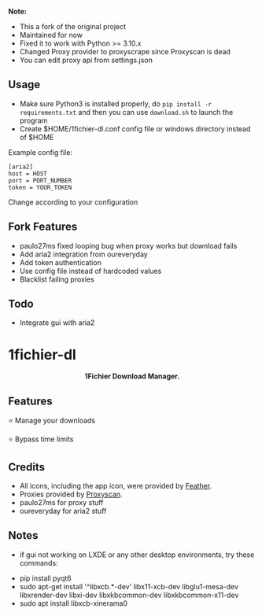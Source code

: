 **Note:**
- This a fork of the original project 
- Maintained for now
- Fixed it to work with Python >= 3.10.x
- Changed Proxy provider to proxyscrape since Proxyscan is dead
- You can edit proxy api from settings.json

## Usage
- Make sure Python3 is installed properly, do `pip install -r requirements.txt` and then you can use `download.sh` to launch the program
- Create $HOME/1fichier-dl.conf config file or windows directory instead of $HOME

Example config file:
```
[aria2]
host = HOST
port = PORT_NUMBER
token = YOUR_TOKEN
```

Change according to your configuration

## Fork Features
- paulo27ms fixed looping bug when proxy works but download fails
- Add aria2 integration from oureveryday
- Add token authentication
- Use config file instead of hardcoded values
- Blacklist failing proxies

## Todo
- Integrate gui with aria2

# 1fichier-dl
<p align="center">
  <b>1Fichier Download Manager.</b>
</p>



## Features
⭐ Manage your downloads

⭐ Bypass time limits

## Credits
* All icons, including the app icon, were provided by [Feather](https://feathericons.com/).
* Proxies provided by [Proxyscan](https://www./).
* paulo27ms for proxy stuff
* oureveryday for aria2 stuff

## Notes
* if gui not working on LXDE or any other desktop environments, try these commands:
- pip install pyqt6
- sudo apt-get install '^libxcb.*-dev' libx11-xcb-dev libglu1-mesa-dev libxrender-dev libxi-dev libxkbcommon-dev libxkbcommon-x11-dev
- sudo apt install libxcb-xinerama0 
